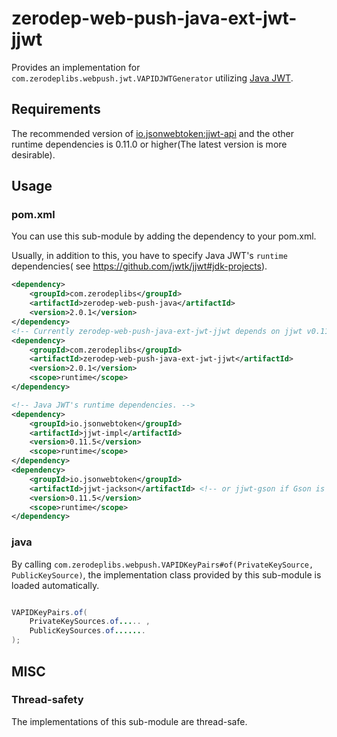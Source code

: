 # zerodep-web-push-java-ext-jwt-jjwt

Provides an implementation for `com.zerodeplibs.webpush.jwt.VAPIDJWTGenerator`
utilizing [Java JWT](https://github.com/jwtk/jjwt).

## Requirements

The recommended version
of [io.jsonwebtoken:jjwt-api](https://mvnrepository.com/artifact/io.jsonwebtoken/jjwt-api) and the
other runtime dependencies is 0.11.0 or higher(The latest version is more desirable).

## Usage

### pom.xml

You can use this sub-module by adding the dependency to your pom.xml.

Usually, in addition to this, you have to specify Java JWT's `runtime` dependencies(
see https://github.com/jwtk/jjwt#jdk-projects).

``` xml
<dependency>
    <groupId>com.zerodeplibs</groupId>
    <artifactId>zerodep-web-push-java</artifactId>
    <version>2.0.1</version>
</dependency>
<!-- Currently zerodep-web-push-java-ext-jwt-jjwt depends on jjwt v0.11.2 -->
<dependency>
    <groupId>com.zerodeplibs</groupId>
    <artifactId>zerodep-web-push-java-ext-jwt-jjwt</artifactId>
    <version>2.0.1</version>
    <scope>runtime</scope>
</dependency>

<!-- Java JWT's runtime dependencies. -->
<dependency>
    <groupId>io.jsonwebtoken</groupId>
    <artifactId>jjwt-impl</artifactId>
    <version>0.11.5</version>
    <scope>runtime</scope>
</dependency>
<dependency>
    <groupId>io.jsonwebtoken</groupId>
    <artifactId>jjwt-jackson</artifactId> <!-- or jjwt-gson if Gson is preferred -->
    <version>0.11.5</version>
    <scope>runtime</scope>
</dependency>
```

### java

By calling `com.zerodeplibs.webpush.VAPIDKeyPairs#of(PrivateKeySource, PublicKeySource)`, the
implementation class provided by this sub-module is loaded automatically.

``` java

VAPIDKeyPairs.of(
    PrivateKeySources.of..... ,
    PublicKeySources.of.......
);

```

## MISC

### Thread-safety

The implementations of this sub-module are thread-safe.

